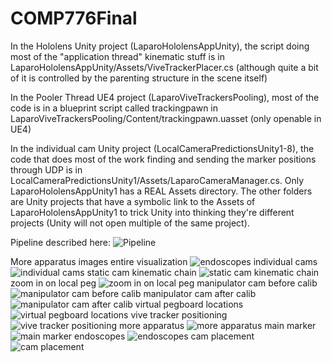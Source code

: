 # COMP776Final

In the Hololens Unity project (LaparoHololensAppUnity), the script doing most of the "application thread" kinematic stuff is in LaparoHololensAppUnity/Assets/ViveTrackerPlacer.cs (although quite a bit of it is controlled by the parenting structure in the scene itself)

In the Pooler Thread UE4 project (LaparoViveTrackersPooling), most of the code is in a blueprint script called trackingpawn in LaparoViveTrackersPooling/Content/trackingpawn.uasset (only openable in UE4)

In the individual cam Unity project (LocalCameraPredictionsUnity1-8), the code that does most of the work finding and sending the marker positions through UDP is in LocalCameraPredictionsUnity1/Assets/LaparoCameraManager.cs. Only LaparoHololensAppUnity1 has a REAL Assets directory. The other folders are Unity projects that have a symbolic link to the Assets of LaparoHololensAppUnity1 to trick Unity into thinking they're different projects (Unity will not open multiple of the same project).

Pipeline described here:
![Pipeline](__images/pipeline.png)

More apparatus images
entire visualization
![endoscopes](__images/vis.png)
individual cams
![individual cams](__images/indivcams.png)
static cam kinematic chain
![static cam kinematic chain](__images/staticcam.png)
zoom in on local peg
![zoom in on local peg](__images/localpeg.jpg)
manipulator cam before calib
![manipulator cam before calib](__images/dyncam1.png)
manipulator cam after calib
![manipulator cam after calib](__images/dyncam2.png)
virtual pegboard locations
![virtual pegboard locations](__images/pegcalib.jpg)
vive tracker positioning
![vive tracker positioning](__images/markercalib.jpg)
more apparatus
![more apparatus](__images/teaser2.png)
main marker
![main marker](__images/mainmarker.png)
endoscopes
![endoscopes](__images/endo.png)
cam placement
![cam placement](__images/cams.jpg)